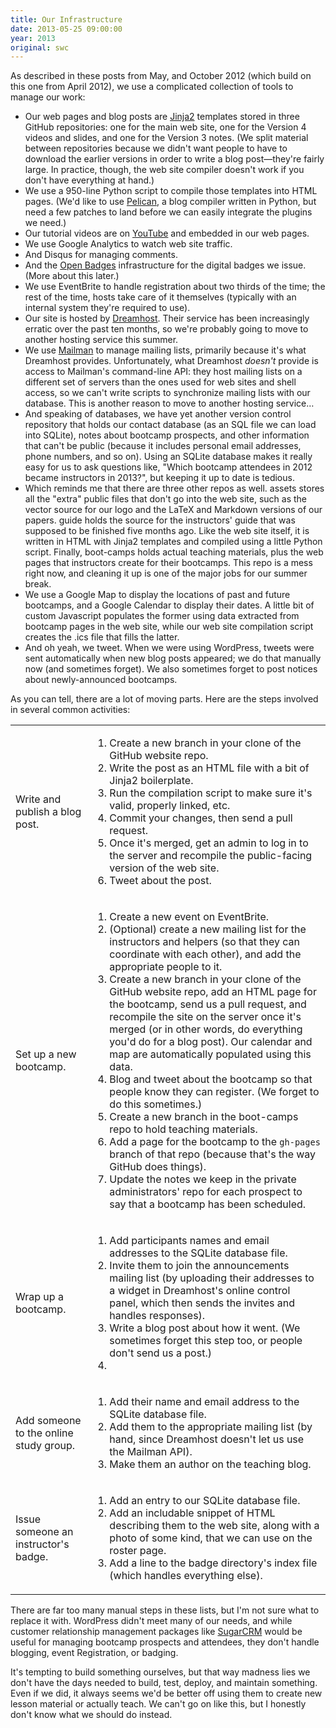 ```yaml
---
title: Our Infrastructure
date: 2013-05-25 09:00:00
year: 2013
original: swc
---
```

<p>
  As described in these posts from
  May,
  and
  October
  2012
  (which build on
  this one
  from April 2012),
  we use a complicated collection of tools to manage our work:
</p>
<ul>
  <li>
    Our web pages and blog posts are <a href="http://jinja.pocoo.org/">Jinja2</a> templates
    stored in three GitHub repositories:
    one for the main web site,
    one for the Version 4 videos and slides,
    and one for the Version 3 notes.
    (We split material between repositories
    because we didn't want people to have to download the earlier versions
    in order to write a blog post&mdash;they're fairly large.
    In practice,
    though,
    the web site compiler doesn't work if you don't have everything at hand.)
  </li>
  <li>
    We use a 950-line Python script to compile those templates into HTML pages.
    (We'd like to use <a href="http://blog.getpelican.com/">Pelican</a>,
    a blog compiler written in Python,
    but need a few patches to land before we can easily integrate the plugins we need.)
  </li>
  <li>
    Our tutorial videos are on <a href="https://www.youtube.com/user/softwarecarpentry">YouTube</a>
    and embedded in our web pages.
  </li>
  <li>
    We use Google Analytics to watch web site traffic.
  </li>
  <li>
    And Disqus for managing comments.
  </li>
  <li>
    And the <a href="http://openbadges.org">Open Badges</a> infrastructure
    for the digital badges we issue.
    (More about this later.)
  </li>
  <li>
    We use EventBrite to handle registration
    about two thirds of the time;
    the rest of the time,
    hosts take care of it themselves
    (typically with an internal system they're required to use).
  </li>
  <li>
    Our site is hosted by <a href="http://www.dreamhost.com/">Dreamhost</a>.
    Their service has been increasingly erratic over the past ten months,
    so we're probably going to move to another hosting service this summer.
  </li>
  <li>
    We use <a href="http://www.gnu.org/software/mailman/">Mailman</a> to manage mailing lists,
    primarily because it's what Dreamhost provides.
    Unfortunately,
    what Dreamhost <em>doesn't</em> provide is access to Mailman's command-line API:
    they host mailing lists on a different set of servers
    than the ones used for web sites and shell access,
    so we can't write scripts to synchronize mailing lists with our database.
    This is another reason to move to another hosting service&hellip;
  </li>
  <li>
    And speaking of databases,
    we have yet another version control repository that holds our contact database
    (as an SQL file we can load into SQLite),
    notes about bootcamp prospects,
    and other information that can't be public
    (because it includes personal email addresses, phone numbers, and so on).
    Using an SQLite database makes it really easy for us to ask questions like,
    "Which bootcamp attendees in 2012 became instructors in 2013?",
    but keeping it up to date is tedious.
  </li>
  <li>
    Which reminds me that there are three other repos as well.
    assets
    stores all the "extra" public files that don't go into the web site,
    such as the vector source for our logo
    and the LaTeX and Markdown versions of our papers.
    guide
    holds the source for
    the instructors' guide
    that was supposed to be finished five months ago.
    Like the web site itself,
    it is written in HTML with Jinja2 templates
    and compiled using a little Python script.
    Finally,
    boot-camps
    holds actual teaching materials,
    plus the web pages that instructors create for their bootcamps.
    This repo is a mess right now,
    and cleaning it up is
    one of the major jobs
    for our summer break.
  </li>
  <li>
    We use a Google Map to display the locations of past and future bootcamps,
    and a Google Calendar to display their dates.
    A little bit of custom Javascript populates the former
    using data extracted from bootcamp pages in the web site,
    while our web site compilation script creates the .ics file
    that fills the latter.
  </li>
  <li>
    And oh yeah,
    we tweet.
    When we were using WordPress,
    tweets were sent automatically when new blog posts appeared;
    we do that manually now
    (and sometimes forget).
    We also sometimes forget to post notices about newly-announced bootcamps.
  </li>
</ul>
<p>
  As you can tell,
  there are a lot of moving parts.
  Here are the steps involved in several common activities:
</p>
<table class="table table-striped">
  <tr>
    <td>Write and publish a blog post.</td>
    <td>
      <ol>
        <li>
          Create a new branch in your clone of the GitHub website repo.
        </li>
        <li>
          Write the post as an HTML file with a bit of Jinja2 boilerplate.
        </li>
        <li>
          Run the compilation script to make sure it's valid, properly linked, etc.
        </li>
        <li>
          Commit your changes, then send a pull request.
        </li>
        <li>
          Once it's merged,
          get an admin to log in to the server
          and recompile the public-facing version of the web site.
        </li>
        <li>
          Tweet about the post.
        </li>
      </ol>
    </td>
  </tr>
  <tr>
    <td>Set up a new bootcamp.</td>
    <td>
      <ol>
        <li>
          Create a new event on EventBrite.
        </li>
        <li>
          (Optional) create a new mailing list for the instructors and helpers
          (so that they can coordinate with each other),
          and add the appropriate people to it.
        </li>
        <li>
          Create a new branch in your clone of the GitHub website repo,
          add an HTML page for the bootcamp,
          send us a pull request,
          and recompile the site on the server once it's merged
          (or in other words,
          do everything you'd do for a blog post).
          Our calendar and map are automatically populated using this data.
        </li>
        <li>
          Blog and tweet about the bootcamp so that people know they can register.
          (We forget to do this sometimes.)
        </li>
        <li>
          Create a new branch in the boot-camps repo
          to hold teaching materials.
        </li>
        <li>
          Add a page for the bootcamp to the <code>gh-pages</code> branch of that repo
          (because that's the way GitHub does things).
        </li>
        <li>
          Update the notes we keep in the private administrators' repo for each prospect
          to say that a bootcamp has been scheduled.
        </li>
      </ol>
    </td>
  </tr>
  <tr>
    <td>Wrap up a bootcamp.</td>
    <td>
      <ol>
        <li>
          Add participants names and email addresses to the SQLite database file.
        </li>
        <li>
          Invite them to join the announcements mailing list
          (by uploading their addresses to a widget in Dreamhost's online control panel,
          which then sends the invites and handles responses).
        </li>
        <li>
          Write a blog post about how it went.
          (We sometimes forget this step too,
          or people don't send us a post.)
        </li>
        <li>
        </li>
      </ol>
    </td>
  </tr>
  <tr>
    <td>Add someone to the online study group.</td>
    <td>
      <ol>
        <li>
          Add their name and email address to the SQLite database file.
        </li>
        <li>
          Add them to the appropriate mailing list
          (by hand,
          since Dreamhost doesn't let us use the Mailman API).
        </li>
        <li>
          Make them an author on the
          teaching blog.
        </li>
      </ol>
    </td>
  </tr>
  <tr>
    <td>Issue someone an instructor's badge.</td>
    <td>
      <ol>
        <li>
          Add an entry to our SQLite database file.
        </li>
        <li>
          Add an includable snippet of HTML describing them to the web site,
          along with a photo of some kind,
          that we can use on the roster page.
        </li>
        <li>
          Add a line to the badge directory's index file
          (which handles everything else).
        </li>
      </ol>
    </td>
  </tr>
</table>
<p>
  There are far too many manual steps in these lists,
  but I'm not sure what to replace it with.
  WordPress didn't meet many of our needs,
  and while customer relationship management packages like <a href="http://www.sugarcrm.com/">SugarCRM</a>
  would be useful for managing bootcamp prospects and attendees,
  they don't handle blogging, event Registration, or badging.
</p>
<p>
  It's tempting to build something ourselves,
  but that way madness lies
  we don't have the days needed to build, test, deploy, and maintain something.
  Even if we did,
  it always seems we'd be better off using them
  to create new lesson material
  or actually teach.
  We can't go on like this,
  but I honestly don't know what we should do instead.
</p>
